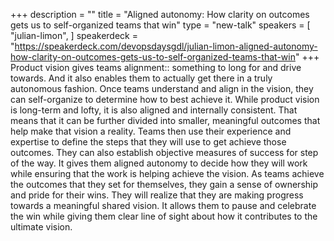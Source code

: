 +++
description = ""
title = "Aligned autonomy: How clarity on outcomes gets us to self-organized teams that win"
type = "new-talk"
speakers = [
        "julian-limon",
]
speakerdeck = "https://speakerdeck.com/devopsdaysgdl/julian-limon-aligned-autonomy-how-clarity-on-outcomes-gets-us-to-self-organized-teams-that-win"
+++
Product vision gives teams alignment:: something to long for and drive towards. And it also enables them to actually get there in a truly autonomous fashion.
Once teams understand and align in the vision, they can self-organize to determine how to best achieve it. While product vision is long-term and lofty, it is also aligned and internally consistent. That means that it can be further divided into smaller, meaningful outcomes that help make that vision a reality. Teams then use their experience and expertise to define the steps that they will use to get achieve those outcomes. They can also establish objective measures of success for step of the way. It gives them aligned autonomy to decide how they will work while ensuring that the work is helping achieve the vision.
As teams achieve the outcomes that they set for themselves, they gain a sense of ownership and pride for their wins. They will realize that they are making progress towards a meaningful shared vision. It allows them to pause and celebrate the win while giving them clear line of sight about how it contributes to the ultimate vision.